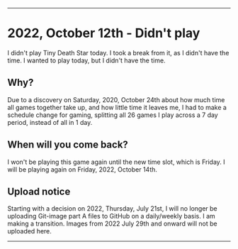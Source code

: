 
***

# 2022, October 12th - Didn't play

I didn't play Tiny Death Star today. I took a break from it, as I didn't have the time. I wanted to play today, but I didn't have the time.

## Why?

Due to a discovery on Saturday, 2020, October 24th about how much time all games together take up, and how little time it leaves me, I had to make a schedule change for gaming, splitting all 26 games I play across a 7 day period, instead of all in 1 day.

## When will you come back?

I won't be playing this game again until the new time slot, which is Friday. I will be playing again on Friday, 2022, October 14th.

## Upload notice

Starting with a decision on 2022, Thursday, July 21st, I will no longer be uploading Git-image part A files to GitHub on a daily/weekly basis. I am making a transition. Images from 2022 July 29th and onward will not be uploaded here.

***

